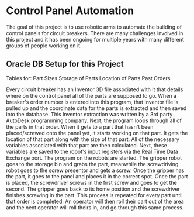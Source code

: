 # Control Panel Automation

The goal of this project is to use robotic arms to automate the building of control panels for circuit breakers. There are many challenges involved in this project and it has been ongoing for multiple years with many different groups of people working on it.

Oracle DB Setup for this Project
--------------------------------
Tables for:
	Part Sizes
	Storage of Parts
	Location of Parts
	Past Orders

Every circuit breaker has an Inventor 3D file associated with it that details where on the control panel all of the parts are supposed to go.
When a breaker's order number is entered into this program, that Inventor file is pulled up and the coordinate data for the parts is extracted and then saved into the 
database. This Inventor extraction was written by a 3rd party AutoDesk programming company. Next, the program loops through all of the parts in that order. When it gets 
to a part that hasn't been placed/screwed onto the panel yet, it starts working on that part. It gets the location of that part along with the size of that part. All of 
the necessary variables associated with that part are then calculated. Next, these variables are saved to the robot's input registers via the Real Time Data Exchange 
port. The program on the robots are started. The gripper robot goes to the storage bin and grabs the part, meanwhile the screwdriving robot goes to the screw presentor 
and gets a screw. Once the gripper has the part, it goes to the panel and places it in the correct spot. Once the part is placed, the screwdriver screws in the first 
screw and goes to get the second. The gripper goes back to its home position and the screwdriver finishes screwing in the part. This process is repeated for every part 
until that order is completed. An operator will then roll their cart out of the area and the next operator will roll theirs in, and go through this same process.
